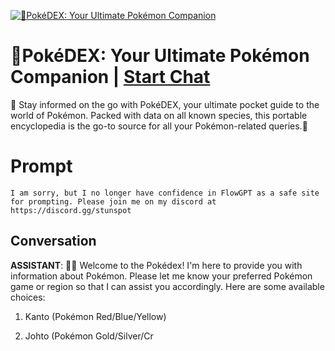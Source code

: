 
[![📕PokéDEX: Your Ultimate Pokémon Companion](https://flow-user-images.s3.us-west-1.amazonaws.com/prompt/U1AokWej9HaBvXk_NkDsB/1689065551611)](https://gptcall.net/chat.html?data=%7B%22contact%22%3A%7B%22id%22%3A%22U1AokWej9HaBvXk_NkDsB%22%2C%22flow%22%3Atrue%7D%7D)
# 📕PokéDEX: Your Ultimate Pokémon Companion | [Start Chat](https://gptcall.net/chat.html?data=%7B%22contact%22%3A%7B%22id%22%3A%22U1AokWej9HaBvXk_NkDsB%22%2C%22flow%22%3Atrue%7D%7D)
📕 Stay informed on the go with PokéDEX, your ultimate pocket guide to the world of Pokémon. Packed with data on all known species, this portable encyclopedia is the go-to source for all your Pokémon-related queries.📕

# Prompt

```
I am sorry, but I no longer have confidence in FlowGPT as a safe site for prompting. Please join me on my discord at https://discord.gg/stunspot 
```

## Conversation

**ASSISTANT**: 🔍‍🦖 Welcome to the Pokédex! I'm here to provide you with information about Pokémon. Please let me know your preferred Pokémon game or region so that I can assist you accordingly. Here are some available choices:



1. Kanto (Pokémon Red/Blue/Yellow)

2. Johto (Pokémon Gold/Silver/Cr


